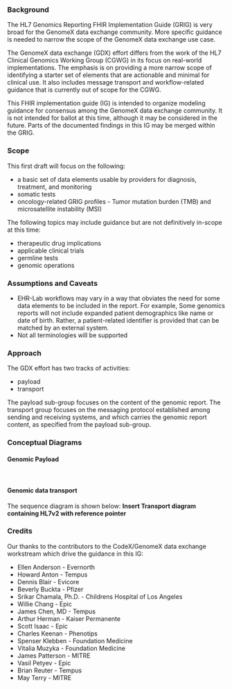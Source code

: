 
### Background

The HL7 Genomics Reporting FHIR Implementation Guide (GRIG) is very broad for the GenomeX data exchange community. More specific guidance is needed to narrow the scope of the GenomeX data exchange use case.

The GenomeX data exchange (GDX) effort differs from the work of the HL7 Clinical Genomics Working Group (CGWG) in its focus on real-world implementations. The emphasis is on providing a more narrow scope of identifying a starter set of elements that are actionable and minimal for clinical use. It also includes message transport and workflow-related guidance that is currently out of scope for the CGWG.

This FHIR implementation guide (IG) is intended to organize modeling guidance for consensus among the GenomeX data exchange community. It is not intended for ballot at this time, although it may be considered in the future. Parts of the documented findings in this IG may be merged within the GRIG.


### Scope

This first draft will focus on the following:
* a basic set of data elements usable by providers for diagnosis, treatment, and monitoring
* somatic tests
* oncology-related GRIG profiles - Tumor mutation burden (TMB) and microsatellite instability (MSI)

The following topics may include guidance but are not definitively in-scope at this time:
* therapeutic drug implications
* applicable clinical trials
* germline tests
* genomic operations

### Assumptions and Caveats

* EHR-Lab workflows may vary in a way that obviates the need for some data elements to be included in the report. For example, Some genomics reports will not include expanded patient demographics like name or date of birth. Rather, a patient-related identifier is provided that can be matched by an external system.
* Not all terminologies will be supported

### Approach

The GDX effort has two tracks of activities:
* payload
* transport

The payload sub-group focuses on the content of the genomic report.
The transport group focuses on the messaging protocol established among sending and receiving systems, and which carries the genomic report content, as specified from the payload sub-group.

### Conceptual Diagrams

#### Genomic Payload

<object data="gdx_profiles.svg" type="image/svg+xml"></object>
<br/>


#### Genomic data transport

The sequence diagram is shown below:
**Insert Transport diagram containing HL7v2 with reference pointer**
### Credits

Our thanks to the contributors to the CodeX/GenomeX data exchange workstream which drive the guidance in this IG:

* Ellen Anderson - Evernorth
* Howard Anton - Tempus
* Dennis Blair - Evicore
* Beverly Buckta - Pfizer
* Srikar Chamala, Ph.D. - Childrens Hospital of Los Angeles
* Willie Chang - Epic
* James Chen, MD - Tempus
* Arthur Herman - Kaiser Permanente
* Scott Isaac - Epic
* Charles Keenan - Phenotips
* Spenser Klebben - Foundation Medicine
* Vitalia Muzyka - Foundation Medicine
* James Patterson - MITRE
* Vasil Petyev - Epic
* Brian Reuter - Tempus
* May Terry - MITRE